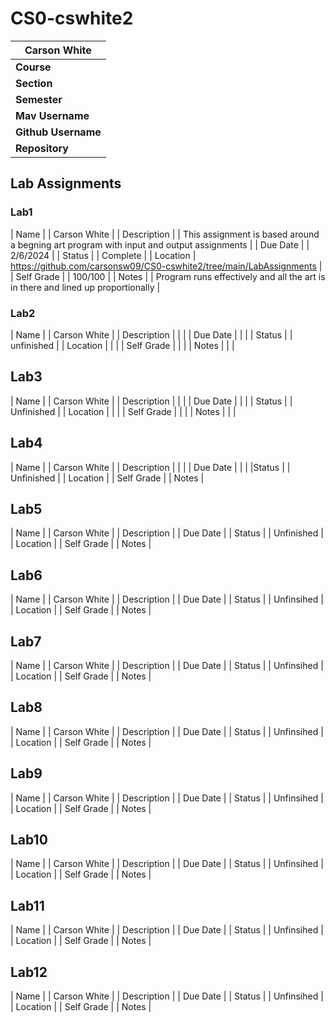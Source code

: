 # CS0-cswhite2
| Carson White |
|------------ |
|**Course** | | CSCI110L - CS1 : Begining Programming Lab Python |
|**Section** | | 1 |
|**Semester** | | Spring 2024 |
|**Mav Username** | | cswhite2 |
|**Github Username** | |   carsonsw09 |
|**Repository**| | https://github.com/carsonsw09/CS0-cswhite2 |


## Lab Assignments
### Lab1

| Name | | Carson White |
| Description | | This assignment is based around a begning art program with input and output assignments |
| Due Date | | 2/6/2024 |
| Status | | Complete |
| Location | https://github.com/carsonsw09/CS0-cswhite2/tree/main/LabAssignments |
| Self Grade | | 100/100 |
| Notes | | Program runs effectively and all the art is in there and lined up proportionally |

### Lab2

| Name | | Carson White |
| Description | | |
| Due Date | | |
| Status | | unfinished |
| Location | | |
| Self Grade | | |
| Notes | | |

## Lab3

| Name | | Carson White |
| Description | | |
| Due Date | | |
| Status | | Unfinished |
| Location | | |
| Self Grade | | |
| Notes | | |

## Lab4

| Name | | Carson White |
| Description | | |
| Due Date | | |
|Status | | Unfinished |
| Location |
| Self Grade |
| Notes |

## Lab5

| Name | | Carson White |
| Description |
| Due Date |
| Status | | Unfinished |
| Location |
| Self Grade |
| Notes |

## Lab6

| Name | | Carson White |
| Description |
| Due Date |
| Status | | Unfinsihed |
| Location | 
| Self Grade |
| Notes |

## Lab7

| Name | | Carson White |
| Description |
| Due Date |
| Status | | Unfinsihed |
| Location | 
| Self Grade |
| Notes |

## Lab8 

| Name | | Carson White |
| Description |
| Due Date |
| Status | | Unfinsihed |
| Location | 
| Self Grade |
| Notes |

## Lab9 

| Name | | Carson White |
| Description |
| Due Date |
| Status | | Unfinsihed |
| Location | 
| Self Grade |
| Notes |

## Lab10

| Name | | Carson White |
| Description |
| Due Date |
| Status | | Unfinsihed |
| Location | 
| Self Grade |
| Notes |

## Lab11

| Name | | Carson White |
| Description |
| Due Date |
| Status | | Unfinsihed |
| Location | 
| Self Grade |
| Notes |

## Lab12

| Name | | Carson White |
| Description |
| Due Date |
| Status | | Unfinsihed |
| Location | 
| Self Grade |
| Notes |

